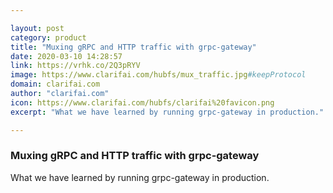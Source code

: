 ```yaml
---

layout: post
category: product
title: "Muxing gRPC and HTTP traffic with grpc-gateway"
date: 2020-03-10 14:28:57
link: https://vrhk.co/2Q3pRYV
image: https://www.clarifai.com/hubfs/mux_traffic.jpg#keepProtocol
domain: clarifai.com
author: "clarifai.com"
icon: https://www.clarifai.com/hubfs/clarifai%20favicon.png
excerpt: "What we have learned by running grpc-gateway in production."

---
```


### Muxing gRPC and HTTP traffic with grpc-gateway

What we have learned by running grpc-gateway in production.